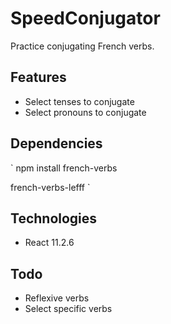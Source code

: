 # SpeedConjugator

Practice conjugating French verbs.

## Features

* Select tenses to conjugate
* Select pronouns to conjugate 

## Dependencies

`
npm install french-verbs

french-verbs-lefff
`

## Technologies

* React 11.2.6

## Todo

* Reflexive verbs
* Select specific verbs

